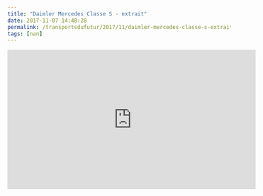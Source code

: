 ```yaml
---
title: "Daimler Mercedes Classe S - extrait"
date: 2017-11-07 14:48:28
permalink: /transportsdufutur/2017/11/daimler-mercedes-classe-s-extrait.html
tags: [nan]
---
```


<iframe width="560" height="315" src="https://www.youtube.com/embed/vKDDvBdj5hQ" frameborder="0" allowfullscreen></iframe>
